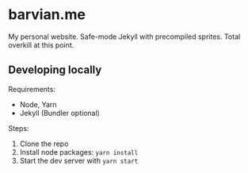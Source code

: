 # barvian.me

My personal website. Safe-mode Jekyll with precompiled sprites. Total overkill at this point.

## Developing locally

Requirements:

* Node, Yarn
* Jekyll (Bundler optional)

Steps:

1. Clone the repo
2. Install node packages: `yarn install`
3. Start the dev server with `yarn start`
